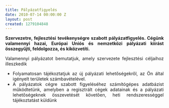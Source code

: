 ```yaml
---
title: Pályázatfigyelés
date: 2010-07-14 00:00:00 Z
layout: post
created: 1279104848
---
```


<p style="text-align: justify;"><strong>Szervezetre, fejlesztési tevékenységre  szabott </strong><strong>pályázatfigyelés</strong><strong>. Cégünk valamennyi hazai,  Európai Uniós és nemzetközi pályázati kiírást összegyűjti, feldolgozza, és kiközvetíti. </strong></p> <p style="text-align: justify;">Valamennyi 	pályázatot bemutatjuk, amely szervezete fejlesztési céljaihoz 	illeszkedik</p><ul><li style="text-align: justify;">Folyamatosan tájékoztatjuk az új 	pályázati lehetőségekről, az Ön által igényelt területek 	számbavételével.</li><li style="text-align: justify;">A pályázatok cégre szabott 	figyeléséhez számítógépes adatbázist működtetünk, amelyben 	a regisztrált cégek adatainak és a pályázati lehetőségeknek 	összevetését követően, heti rendszerességgel tájékoztatást küldünk</li></ul>
